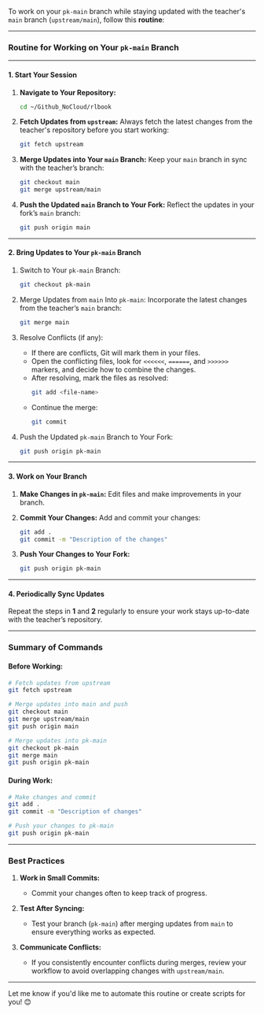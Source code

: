 To work on your `pk-main` branch while staying updated with the teacher's `main` branch (`upstream/main`), follow this **routine**:

---

### **Routine for Working on Your `pk-main` Branch**

---

#### **1. Start Your Session**

1. **Navigate to Your Repository:**
   ```bash
   cd ~/Github_NoCloud/rlbook
   ```

2. **Fetch Updates from `upstream`:**
   Always fetch the latest changes from the teacher's repository before you start working:
   ```bash
   git fetch upstream
   ```

3. **Merge Updates into Your `main` Branch:**
   Keep your `main` branch in sync with the teacher’s branch:
   ```bash
   git checkout main
   git merge upstream/main
   ```

4. **Push the Updated `main` Branch to Your Fork:**
   Reflect the updates in your fork’s `main` branch:
   ```bash
   git push origin main
   ```

---

#### **2. Bring Updates to Your `pk-main` Branch**

1. Switch to Your `pk-main` Branch:
   ```bash
   git checkout pk-main
   ```

2. Merge Updates from `main` Into `pk-main`:
   Incorporate the latest changes from the teacher’s `main` branch:
   ```bash
   git merge main
   ```

3. Resolve Conflicts (if any):
   - If there are conflicts, Git will mark them in your files.
   - Open the conflicting files, look for `<<<<<<`, `======`, and `>>>>>>` markers, and decide how to combine the changes.
   - After resolving, mark the files as resolved:
     ```bash
     git add <file-name>
     ```
   - Continue the merge:
     ```bash
     git commit
     ```

4. Push the Updated `pk-main` Branch to Your Fork:
   ```bash
   git push origin pk-main
   ```

---

#### **3. Work on Your Branch**

1. **Make Changes in `pk-main`:**
   Edit files and make improvements in your branch.

2. **Commit Your Changes:**
   Add and commit your changes:
   ```bash
   git add .
   git commit -m "Description of the changes"
   ```

3. **Push Your Changes to Your Fork:**
   ```bash
   git push origin pk-main
   ```

---

#### **4. Periodically Sync Updates**
Repeat the steps in **1** and **2** regularly to ensure your work stays up-to-date with the teacher’s repository.

---

### **Summary of Commands**

#### Before Working:
```bash
# Fetch updates from upstream
git fetch upstream

# Merge updates into main and push
git checkout main
git merge upstream/main
git push origin main

# Merge updates into pk-main
git checkout pk-main
git merge main
git push origin pk-main
```

#### During Work:
```bash
# Make changes and commit
git add .
git commit -m "Description of changes"

# Push your changes to pk-main
git push origin pk-main
```

---

### **Best Practices**

1. **Work in Small Commits:**
   - Commit your changes often to keep track of progress.

2. **Test After Syncing:**
   - Test your branch (`pk-main`) after merging updates from `main` to ensure everything works as expected.

3. **Communicate Conflicts:**
   - If you consistently encounter conflicts during merges, review your workflow to avoid overlapping changes with `upstream/main`.

---

Let me know if you'd like me to automate this routine or create scripts for you! 😊